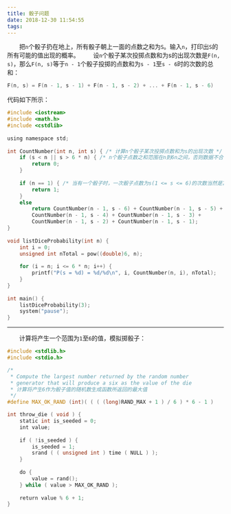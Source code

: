 ```yaml
---
title: 骰子问题
date: 2018-12-30 11:54:55
tags:
---
```

&emsp;&emsp;把`n`个骰子扔在地上，所有骰子朝上一面的点数之和为`S`。输入`n`，打印出`S`的所有可能的值出现的概率。
&emsp;&emsp;设`n`个骰子某次投掷点数和为s的出现次数是`F(n, s)`，那么`F(n, s)`等于`n - 1`个骰子投掷的点数和为`s - 1`至`s - 6`时的次数的总和：

``` c
F(n, s) = F(n - 1, s - 1) + F(n - 1, s - 2) + ... + F(n - 1, s - 6)
```

代码如下所示：

``` c
#include <iostream>
#include <math.h>
#include <cstdlib>
​
using namespace std;
​
int CountNumber(int n, int s) { /* 计算n个骰子某次投掷点数和为s的出现次数 */
    if (s < n || s > 6 * n) { /* n个骰子点数之和范围在n到6n之间，否则数据不合法 */
        return 0;
    }
​
    if (n == 1) { /* 当有一个骰子时，一次骰子点数为s(1 <= s <= 6)的次数当然是1 */
        return 1;
    }
    else
        return CountNumber(n - 1, s - 6) + CountNumber(n - 1, s - 5) +
        CountNumber(n - 1, s - 4) + CountNumber(n - 1, s - 3) +
        CountNumber(n - 1, s - 2) + CountNumber(n - 1, s - 1);
}
​
void listDiceProbability(int n) {
    int i = 0;
    unsigned int nTotal = pow((double)6, n);
​
    for (i = n; i <= 6 * n; i++) {
        printf("P(s = %d) = %d/%d\n", i, CountNumber(n, i), nTotal);
    }
}
​
int main() {
    listDiceProbability(3);
    system("pause");
}
```

---

&emsp;&emsp;计算将产生一个范围为`1`至`6`的值，模拟掷骰子：

``` c
#include <stdlib.h>
#include <stdio.h>

/*
 * Compute the largest number returned by the random number
 * generator that will produce a six as the value of the die
 * 计算将产生6作为骰子值的随机数生成函数所返回的最大值
 */
#define MAX_OK_RAND (int)( ( ( (long)RAND_MAX + 1 ) / 6 ) * 6 - 1 )

int throw_die ( void ) {
    static int is_seeded = 0;
    int value;
​
    if ( !is_seeded ) {
        is_seeded = 1;
        srand ( ( unsigned int ) time ( NULL ) );
    }
​
    do {
        value = rand();
    } while ( value > MAX_OK_RAND );
​
    return value % 6 + 1;
}
```